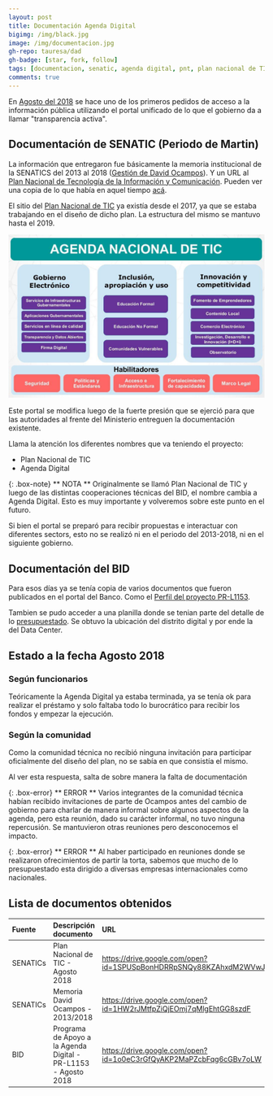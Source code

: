 ```yaml
---
layout: post
title: Documentación Agenda Digital
bigimg: /img/black.jpg
image: /img/documentacion.jpg
gh-repo: tauresa/dad
gh-badge: [star, fork, follow]
tags: [documentacion, senatic, agenda digital, pnt, plan nacional de TIC]
comments: true
---
```


En [Agosto del 2018](https://informacionpublica.paraguay.gov.py/portal/#!/ciudadano/solicitud/15313) se hace uno de los primeros pedidos de acceso a la información pública utilizando el portal unificado de lo que el gobierno da a llamar "transparencia activa".

## Documentación de SENATIC (Periodo de Martin)
La información que entregaron fue básicamente la memoria institucional de la SENATICS del 2013 al 2018 ([Gestión de David Ocampos](http://gestordocumental.senatics.gov.py/share/s/yYBE6QMIR-aAZnONwl2d2A)). Y un URL al [Plan Nacional de Tecnología de la Información y Comunicación](https://pnt.paraguay.gov.py/). Pueden ver una copia de lo que había en aquel tiempo [acá](https://web.archive.org/web/20180815115622/http://pnt.paraguay.gov.py/).

El sitio del [Plan Nacional de TIC](http://gestordocumental.senatics.gov.py/share/s/kSvUFg7rSdmez7fA8OTaOA) ya existía desde el 2017, ya que se estaba trabajando en el diseño de dicho plan. La estructura del mismo se mantuvo hasta el 2019.

![Plan Nacional de TIC](/img/PlanNacionalTIC.jpg)

Este portal se modifica luego de la fuerte presión que se ejerció para que las autoridades al frente del Ministerio entreguen la documentación existente.

Llama la atención los diferentes nombres que va teniendo el proyecto:
- Plan Nacional de TIC
- Agenda Digital

{: .box-note}
** NOTA ** Originalmente se llamó Plan Nacional de TIC y luego de las distintas cooperaciones técnicas del BID, el nombre cambia a Agenda Digital. Esto es muy importante y volveremos sobre este punto en el futuro.

Si bien el portal se preparó para recibir propuestas e interactuar con diferentes sectors, esto no se realizó ni en el periodo del 2013-2018, ni en el siguiente gobierno.

## Documentación del BID
Para esos días ya se tenía copia de varios documentos que fueron publicados en el portal del Banco. Como el [Perfil del proyecto PR-L1153](http://idbdocs.iadb.org/wsdocs/getdocument.aspx?docnum=EZSHARE-2066643345-3). 

Tambien se pudo acceder a una planilla donde se tenian parte del detalle de lo [presupuestado](idbdocs.iadb.org/wsdocs/getdocument.aspx?docnum=EZSHARE-2066643345-90). Se obtuvo la ubicación del distrito digital y por ende la del Data Center.

## Estado a la fecha Agosto 2018

### Según funcionarios
Teóricamente la Agenda Digital ya estaba terminada, ya se tenía ok para realizar el préstamo y solo faltaba todo lo burocrático para recibir los fondos y empezar la ejecución. 

### Según la comunidad
Como la comunidad técnica no recibió ninguna invitación para participar oficialmente del diseño del plan, no se sabía en que consistía el mismo. 

Al ver esta respuesta, salta de sobre manera la falta de documentación

{: .box-error}
** ERROR ** Varios integrantes de la comunidad técnica habían recibido invitaciones de parte de Ocampos antes del cambio de gobierno para charlar de manera informal sobre algunos aspectos de la agenda, pero esta reunión, dado su carácter informal, no tuvo ninguna repercusión. Se mantuvieron otras reuniones pero desconocemos el impacto. 

{: .box-error}
** ERROR ** Al haber participado en reuniones donde se realizaron ofrecimientos de partir la torta, sabemos que mucho de lo presupuestado esta dirigido a diversas empresas internacionales como nacionales.

## Lista de documentos obtenidos

| Fuente | Descripción documento | URL |
|:------|:------|:----|
|SENATICs|Plan Nacional de TIC - Agosto 2018|https://drive.google.com/open?id=1SPUSpBonHDRRpSNQy88KZAhxdM2WVwJu|
|SENATICs|Memoria David Ocampos - 2013/2018|https://drive.google.com/open?id=1HW2rJMtfpZiQjEOmj7qMlgEhtGG8szdF|
|BID|Programa de Apoyo a la Agenda Digital - PR-L1153 - Agosto 2018|https://drive.google.com/open?id=1o0eC3rGfQyAKP2MaPZcbFqg6cGBv7oLW|